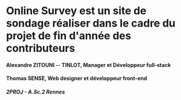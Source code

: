# Online Survey est un site de sondage réaliser dans le cadre du projet de fin d'année des contributeurs
#### Alexandre ZITOUNI -- TINLOT, Manager et Développeur full-stack
#### Thomas SENSE, Web designer et développeur front-end
##### 2PROJ - A.Sc.2 Rennes
